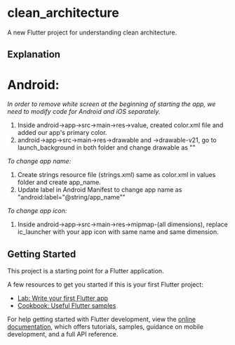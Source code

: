# clean_architecture

A new Flutter project for understanding clean architecture.

## Explanation


# Android:

*In order to remove white screen at the beginning of starting the app, we need to modify code for Android and iOS separately.*
1. Inside android->app->src->main->res->value, created color.xml file and added our app's primary color.
2. android->app->src->main->res->drawable and ->drawable-v21, go to launch_background in both folder and change drawable as "<item android:drawable="@color/primary" />"


*To change app name:*
1. Create strings resource file (strings.xml) same as color.xml in values folder and create app_name.
2. Update label in Android Manifest to change app name as "android:label="@string/app_name""

*To change app icon:*
1. Inside android->app->src->main->res->mipmap-(all dimensions), replace ic_launcher with your app icon with same name and same dimension.



## Getting Started

This project is a starting point for a Flutter application.

A few resources to get you started if this is your first Flutter project:

- [Lab: Write your first Flutter app](https://docs.flutter.dev/get-started/codelab)
- [Cookbook: Useful Flutter samples](https://docs.flutter.dev/cookbook)

For help getting started with Flutter development, view the
[online documentation](https://docs.flutter.dev/), which offers tutorials,
samples, guidance on mobile development, and a full API reference.
